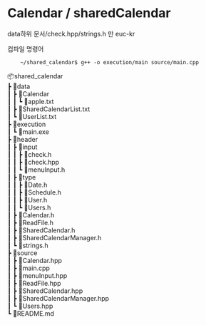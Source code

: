 Calendar / sharedCalendar
=========================

data하위 문서/check.hpp/strings.h 만 euc-kr

컴파일 명령어 
    
        ~/shared_calendar$ g++ -o execution/main source/main.cpp

📦shared_calendar  
 ┣ 📂data  
 ┃ ┣ 📂Calendar  
 ┃ ┃ ┗ 📜apple.txt  
 ┃ ┣ 📜SharedCalendarList.txt  
 ┃ ┗ 📜UserList.txt  
 ┣ 📂execution  
 ┃ ┗ 📜main.exe  
 ┣ 📂header  
 ┃ ┣ 📂input  
 ┃ ┃ ┣ 📜check.h  
 ┃ ┃ ┣ 📜check.hpp  
 ┃ ┃ ┗ 📜menuInput.h  
 ┃ ┣ 📂type  
 ┃ ┃ ┣ 📜Date.h  
 ┃ ┃ ┣ 📜Schedule.h  
 ┃ ┃ ┣ 📜User.h  
 ┃ ┃ ┗ 📜Users.h  
 ┃ ┣ 📜Calendar.h  
 ┃ ┣ 📜ReadFile.h  
 ┃ ┣ 📜SharedCalendar.h  
 ┃ ┣ 📜SharedCalendarManager.h  
 ┃ ┗ 📜strings.h  
 ┣ 📂source  
 ┃ ┣ 📜Calendar.hpp  
 ┃ ┣ 📜main.cpp  
 ┃ ┣ 📜menuInput.hpp  
 ┃ ┣ 📜ReadFile.hpp  
 ┃ ┣ 📜SharedCalendar.hpp  
 ┃ ┣ 📜SharedCalendarManager.hpp  
 ┃ ┗ 📜Users.hpp  
 ┗ 📜README.md  
    
